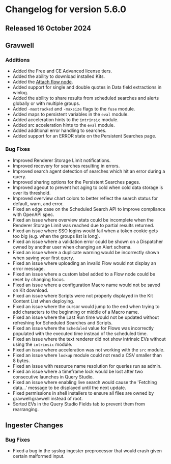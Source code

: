 # Changelog for version 5.6.0

## Released 16 October 2024

## Gravwell

### Additions

* Added the Free and CE Advanced license tiers.
* Added the ability to download installed Kits.
* Added the [Attach flow node](/flows/nodes/attach).
* Added support for single and double quotes in Data field extractions in winlog.
* Added the ability to share results from scheduled searches and alerts globally or with multiple groups.
* Added `-maxtracked` and `-maxsize` flags to the `fuse` module. 
* Added maps to persistent variables in the `eval` module.
* Added acceleration hints to the `intrinsic` module.
* Added src acceleration hints to the `eval` module.
* Added additional error handling to searches.
* Added support for an ERROR state on the Persistent Searches page.

### Bug Fixes
 
* Improved Renderer Storage Limit notifications.
* Improved recovery for searches resulting in errors. 
* Improved search agent detection of searches which hit an error during a query.
* Improved sharing options for the Persistent Searches pages.
* Improved ageout to prevent hot aging to cold when cold data storage is over its threshold.
* Improved overview chart colors to better reflect the search status for default, warn, and error.
* Fixed an edge case on the Scheduled Search API to improve compliance with OpenAPI spec.
* Fixed an issue where overview stats could be incomplete when the Renderer Storage Limit was reached due to partial results returned.
* Fixed an issue where SSO logins would fail when a token cookie gets too big (e.g. when the groups list is long).
* Fixed an issue where a validation error could be shown on a Dispatcher owned by another user when changing an Alert schema.
* Fixed an issue where a duplicate warning would be incorrectly shown when saving your first query.
* Fixed an issue where uploading an invalid Flow would not display an error message.
* Fixed an issue where a custom label added to a Flow node could be reset by changing focus.
* Fixed an issue where a configuration Macro name would not be saved on Kit download.
* Fixed an issue where Scripts were not properly displayed in the Kit Content List when deploying.
* Fixed an issue where the cursor would jump to the end when trying to add characters to the beginning or middle of a Macro name.
* Fixed an issue where the Last Run time would not be updated without refreshing for Scheduled Searches and Scripts.
* Fixed an issue where the `Scheduled` value for Flows was incorrectly populated with the executed time instead of the scheduled time.
* Fixed an issue where the text renderer did not show intrinsic EVs without using the `intrinsic` module.
* Fixed an issue where acceleration was not working with the `src` module.
* Fixed an issue where `lookup` module could not read a CSV smaller than 8 bytes.
* Fixed an issue with resource name resolution for queries run as admin.
* Fixed an issue where a timeframe lock would be lost after two consecutive launches in Query Studio.
* Fixed an issue where enabling live search would cause the 'Fetching data...' message to be displayed until the next update.
* Fixed permissions in shell installers to ensure all files are owned by gravwell:gravwell instead of root.
* Sorted EVs in the Query Studio Fields tab to prevent them from rearranging.

## Ingester Changes

### Bug Fixes

* Fixed a bug in the syslog ingester preprocessor that would crash given certain malformed input.
